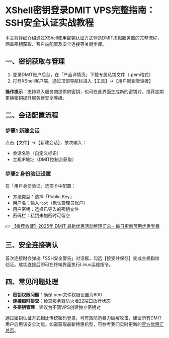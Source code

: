 # XShell密钥登录DMIT VPS完整指南：SSH安全认证实战教程

本文将详细介绍通过XShell使用密钥认证方式登录DMIT虚拟服务器的完整流程，涵盖密钥获取、客户端配置及安全连接等关键步骤。

## 一、密钥获取与管理
1. 登录DMIT账户后台，在「产品详情页」下载专属私钥文件（.pem格式）
2. 打开XShell客户端，通过顶部导航栏进入【工具】→【用户密钥管理者】

**操作提示**：支持导入服务商提供的密钥，也可在此界面生成新的密钥对。推荐定期更换密钥提升服务器安全等级。

## 二、会话配置流程
### 步骤1 新建会话
点击【文件】→【新建会话】，依次输入：
- 会话名称（自定义标识）
- 主机IP地址（DMIT控制台获取）

### 步骤2 身份验证设置
在「用户身份验证」选项卡中配置：
- 方法类型：选择「Public Key」
- 用户名：输入`root`（默认管理员账户）
- 用户密钥：选择已导入的密钥文件
- 密码栏：私钥未加密时可留空

👉 [【推荐收藏】2025年 DMIT 最新优惠活动整理汇总 - 每日更新可用优惠套餐](https://bit.ly/dmit_coupon)

## 三、安全连接确认
首次连接时会弹出「SSH安全警告」对话框，勾选【接受并保存】完成主机指纹验证。成功连接后即可在终端界面执行Linux运维指令。

## 四、常见问题处理
- **密钥权限问题**：确保.pem文件权限设置为600
- **连接超时排查**：检查服务器防火墙22端口放行状态
- **多密钥管理**：建议为不同VPS创建独立密钥对

通过密钥认证方式相比传统密码登录，可有效防范暴力破解攻击，建议所有DMIT用户启用该安全功能。如需获取最新特惠机型，可参考我们实时更新的[官方优惠汇总页](https://bit.ly/dmit_coupon)。